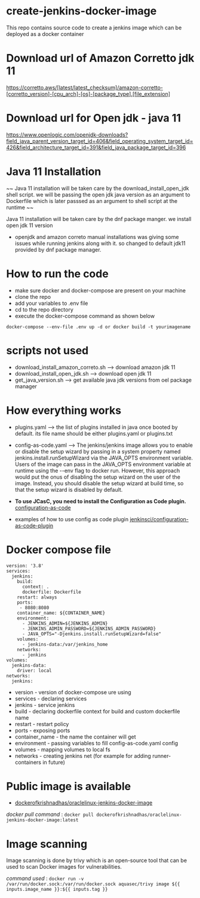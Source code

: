 # create-jenkins-docker-image
This repo contains source code to create a jenkins image which can be deployed as a docker container

# Download url of Amazon Corretto jdk 11

https://corretto.aws/[latest/latest_checksum]/amazon-corretto-[corretto_version]-[cpu_arch]-[os]-[package_type].[file_extension]

# Download url for Open jdk - java 11

https://www.openlogic.com/openjdk-downloads?field_java_parent_version_target_id=406&field_operating_system_target_id=426&field_architecture_target_id=391&field_java_package_target_id=396

# Java 11 Installation

~~ Java 11 installation will be taken care by the download_install_open_jdk shell script. we will be passing the open jdk java version as an argument to Dockerfile which is later passsed as an argument to shell script at the runtime ~~

Java 11 installation will be taken care by the dnf package manger. we install open jdk 11 version

* openjdk and amazon correto manual installations was giving some issues while running jenkins along with it. so changed to default jdk11 provided by dnf package manager.

# How to run the code
* make sure docker and docker-compose are present on your machine
* clone the repo
* add your variables to .env file
* cd to the repo directory
* execute the docker-compose command as shown below

` docker-compose --env-file .env up -d or docker build -t yourimagename `

# scripts not used

* download_install_amazon_correto.sh  --> download amazon jdk 11
* download_install_open_jdk.sh  --> download open jdk 11
* get_java_version.sh  --> get available java jdk versions from oel package manager

# How everything works

* plugins.yaml --> the list of plugins installed in java once booted by default. its file name should be either plugins.yaml or plugins.txt

* config-as-code.yaml --> The jenkins/jenkins image allows you to enable or disable the setup wizard by passing in a system property named jenkins.install.runSetupWizard via the JAVA_OPTS environment variable. Users of the image can pass in the JAVA_OPTS environment variable at runtime using the --env flag to docker run. However, this approach would put the onus of disabling the setup wizard on the user of the image. Instead, you should disable the setup wizard at build time, so that the setup wizard is disabled by default.
* **To use JCasC, you need to install the Configuration as Code plugin.** [configuration-as-code](https://plugins.jenkins.io/configuration-as-code/)

* examples of how to use config as code plugin [jenkinsci/configuration-as-code-plugin](https://github.com/jenkinsci/configuration-as-code-plugin/tree/master/demos/role-strategy-auth)
# Docker compose file

```
version: '3.8'
services:
  jenkins:
    build:
      context: .
      dockerfile: Dockerfile
    restart: always
    ports:
     - 8080:8080
    container_name: ${CONTAINER_NAME}
    environment:
      - JENKINS_ADMIN=${JENKINS_ADMIN}
      - JENKINS_ADMIN_PASSWORD=${JENKINS_ADMIN_PASSWORD}
      - JAVA_OPTS="-Djenkins.install.runSetupWizard=false"
    volumes:
      - jenkins-data:/var/jenkins_home
    networks:
      - jenkins
volumes:
  jenkins-data:
    driver: local
networks: 
  jenkins:
```

* version - version of docker-compose ure using
* services - declaring services
* jenkins - service jenkins
* build - declaring dockerfile context for build and custom dockerfile name
* restart - restart policy
* ports - exposing ports
* container_name - the name the container will get
* environment - passing variables to fill config-as-code.yaml config
* volumes - mapping volumes to local fs
* networks - creating jenkins net (for example for adding runner-containers in future)

# Public image is available 

* [dockerofkrishnadhas/oraclelinux-jenkins-docker-image](https://hub.docker.com/layers/dockerofkrishnadhas/oraclelinux-jenkins-docker-image/latest/images/sha256-6d106820a320d7c1ad8ebbf25f73a8a1d6cc56f7275f9d65c4b93c5d92e4fc80?context=explore)

_docker pull command_ : `docker pull dockerofkrishnadhas/oraclelinux-jenkins-docker-image:latest`

# Image scanning

Image scanning is done by trivy which is an open-source tool that can be used to scan Docker images for vulnerabilities.

_command used_ : `docker run -v /var/run/docker.sock:/var/run/docker.sock aquasec/trivy image ${{ inputs.image_name }}:${{ inputs.tag }}` 